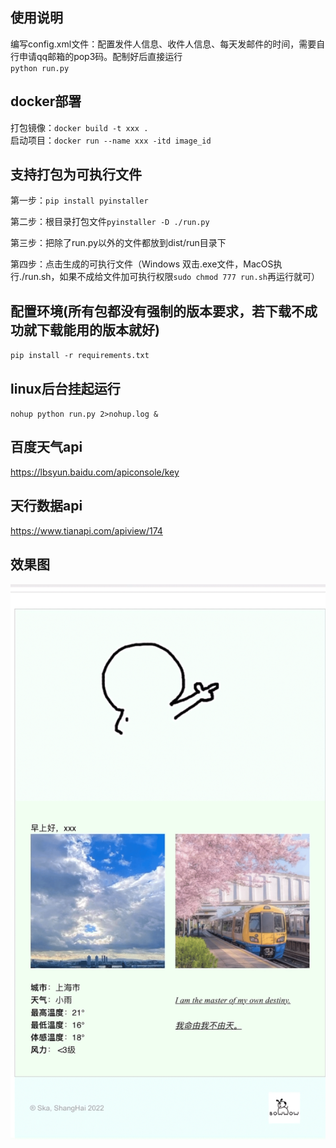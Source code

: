 ## 使用说明
编写config.xml文件：配置发件人信息、收件人信息、每天发邮件的时间，需要自行申请qq邮箱的pop3码。配制好后直接运行<br />
`python run.py`
## docker部署
打包镜像：`docker build -t xxx .`<br />
启动项目：`docker run --name xxx -itd image_id`

## 支持打包为可执行文件

第一步：`pip install pyinstaller`

第二步：根目录打包文件`pyinstaller -D ./run.py`

第三步：把除了run.py以外的文件都放到dist/run目录下

第四步：点击生成的可执行文件（Windows 双击.exe文件，MacOS执行./run.sh，如果不成给文件加可执行权限`sudo chmod 777 run.sh`再运行就可）

## 配置环境(所有包都没有强制的版本要求，若下载不成功就下载能用的版本就好)
`pip install -r requirements.txt`
## linux后台挂起运行
`nohup python run.py 2>nohup.log &`
## 百度天气api
https://lbsyun.baidu.com/apiconsole/key
## 天行数据api
https://www.tianapi.com/apiview/174

## 效果图<br/>

![效果图](https://github.com/Ska-cloud/auto_send_daily_temperature_email/blob/main/IMG_0707.GIF)
